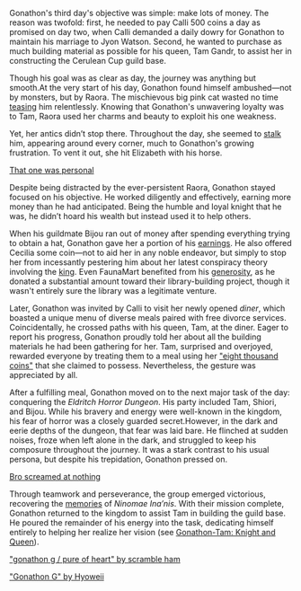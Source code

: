 Gonathon's third day's objective was simple: make lots of money. The reason was twofold: first, he needed to pay Calli 500 coins a day as promised on day two, when Calli demanded a daily dowry for Gonathon to maintain his marriage to Jyon Watson. Second, he wanted to purchase as much building material as possible for his queen, Tam Gandr, to assist her in constructing the Cerulean Cup guild base.

Though his goal was as clear as day, the journey was anything but smooth.At the very start of his day, Gonathon found himself ambushed—not by monsters, but by Raora. The mischievous big pink cat wasted no time [teasing](https://www.youtube.com/live/6exWVCmzA9I?feature=shared\&t=1395) him relentlessly. Knowing that Gonathon's unwavering loyalty was to Tam, Raora used her charms and beauty to exploit his one weakness.

Yet, her antics didn’t stop there. Throughout the day, she seemed to [stalk](https://www.youtube.com/live/6exWVCmzA9I?feature=shared\&t=2160) him, appearing around every corner, much to Gonathon's growing frustration. To vent it out, she hit Elizabeth with his horse.

[That one was personal](#embed:https://www.youtube.com/live/6exWVCmzA9I?t=1799)

Despite being distracted by the ever-persistent Raora, Gonathon stayed focused on his objective. He worked diligently and effectively, earning more money than he had anticipated. Being the humble and loyal knight that he was, he didn’t hoard his wealth but instead used it to help others.

When his guildmate Bijou ran out of money after spending everything trying to obtain a hat, Gonathon gave her a portion of his [earnings](https://www.youtube.com/live/6exWVCmzA9I?feature=shared\&t=1567). He also offered Cecilia some coin—not to aid her in any noble endeavor, but simply to stop her from incessantly pestering him about her latest conspiracy theory involving the [king](https://www.youtube.com/live/6exWVCmzA9I?feature=shared\&t=2891). Even FaunaMart benefited from his [generosity](https://www.youtube.com/live/6exWVCmzA9I?feature=shared\&t=3346), as he donated a substantial amount toward their library-building project, though it wasn't entirely sure the library was a legitimate venture.

Later, Gonathon was invited by Calli to visit her newly opened *diner*, which boasted a unique menu of diverse meals paired with free divorce services. Coincidentally, he crossed paths with his queen, Tam, at the diner. Eager to report his progress, Gonathon proudly told her about all the building materials he had been gathering for her. Tam, surprised and overjoyed, rewarded everyone by treating them to a meal using her ["eight thousand coins"](https://www.youtube.com/live/6exWVCmzA9I?feature=shared\&t=9637) that she claimed to possess. Nevertheless, the gesture was appreciated by all.

After a fulfilling meal, Gonathon moved on to the next major task of the day: conquering the *Eldritch Horror Dungeon*. His party included Tam, Shiori, and Bijou. While his bravery and energy were well-known in the kingdom, his fear of horror was a closely guarded secret.However, in the dark and eerie depths of the dungeon, that fear was laid bare. He flinched at sudden noises, froze when left alone in the dark, and struggled to keep his composure throughout the journey. It was a stark contrast to his usual persona, but despite his trepidation, Gonathon pressed on.


[Bro screamed at nothing](#embed:https://www.youtube.com/live/6exWVCmzA9I?feature=shared\&t=10587)

Through teamwork and perseverance, the group emerged victorious, recovering the [memories](https://www.youtube.com/live/6exWVCmzA9I?feature=shared\&t=10803) of *Ninomae Ina’nis*. With their mission complete, Gonathon returned to the kingdom to assist Tam in building the guild base. He poured the remainder of his energy into the task, dedicating himself entirely to helping her realize her vision (see [Gonathon-Tam: Knight and Queen](#edge:gonathon-g-tam-gandr-bottom-2-left-2)).

["gonathon g / pure of heart" by scramble ham](https://x.com/scrambleham/status/1831057372820963655)

["Gonathon G" by Hyoweii](https://x.com/weiiyxn/status/1831340977870823504)

